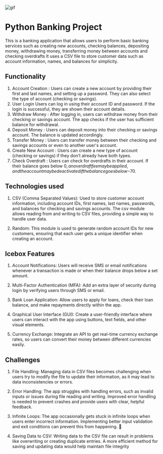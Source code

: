 

![gif](https://media1.giphy.com/media/v1.Y2lkPTc5MGI3NjExM3J5YWN4Y2hyeHBrZjVjbGN5bGZ6eWsyN3k1c2d4NTRpdmFrbTAwayZlcD12MV9pbnRlcm5hbF9naWZfYnlfaWQmY3Q9Zw/YYW0hHizzIOrlhimPG/giphy.gif)

# Python Banking Project

This is a banking application that allows users to perform basic banking services such as creating new accounts, checking balances, depositing money, withdrawing money, transferring money between accounts and checking overdrafts
It uses a CSV file to store customer data such as account information, names, and balances for simplicity. 

## Functionality
  
1. Account Creation	: Users can create a new account by providing their first and last names, and setting up a password. They can also select the type of account (checking or savings).
2. User Login	Users can log in using their account ID and password. If the login is successful, they are shown their account details.
3. Withdraw Money :	After logging in, users can withdraw money from their checking or savings account. The app checks if the user has sufficient balance for withdrawal.
4. Deposit Money :	Users can deposit money into their checking or savings account. The balance is updated accordingly.
5. Transfer Money :	Users can transfer money between their checking and savings accounts or even to another user's account.
6. Create New Account :	Users can create a new type of account (checking or savings) if they don’t already have both types.
7. Check Overdraft :	Users can check for overdrafts in their account. If their balance goes below $0, an overdraft fee may be applied, and the account may be deactivated if the balance goes below -$70.


## Technologies used
1. CSV (Comma Separated Values):
Used to store customer account information, including account IDs, first names, last names, passwords, and balances for checking and savings accounts. The csv module allows reading from and writing to CSV files, providing a simple way to handle user data.

2. Random:
This module is used to generate random account IDs for new customers, ensuring that each user gets a unique identifier when creating an account.


## Icebox Features

1. Account Notifications:
Users will receive SMS or email notifications whenever a transaction is made or when their balance drops below a set amount.

2. Multi-Factor Authentication (MFA):
Add an extra layer of security during login by verifying users through SMS or email.

3. Bank Loan Application:
Allow users to apply for loans, check their loan balance, and make repayments directly within the app.

4. Graphical User Interface (GUI):
Create a user-friendly interface where users can interact with the app using buttons, text fields, and other visual elements.

5. Currency Exchange:
Integrate an API to get real-time currency exchange rates, so users can convert their money between different currencies easily.


## Challenges

1. File Handling:
Managing data in CSV files becomes challenging when users try to modify the file to update their information, as it may lead to data inconsistencies or errors.

2. Error Handling:
The app struggles with handling errors, such as invalid inputs or issues during file reading and writing. Improved error handling is needed to prevent crashes and provide users with clear, helpful feedback.

3. Infinite Loops:
The app occasionally gets stuck in infinite loops when users enter incorrect information. Implementing better input validation and exit conditions can prevent this from happening. :money_with_wings:

4. Saving Data to CSV:
Writing data to the CSV file can result in problems like overwriting or creating duplicate entries. A more efficient method for saving and updating data would help maintain file integrity
   
